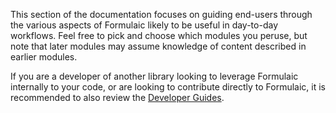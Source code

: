 This section of the documentation focuses on guiding end-users through the
various aspects of Formulaic likely to be useful in day-to-day workflows. Feel
free to pick and choose which modules you peruse, but note that later modules
may assume knowledge of content described in earlier modules.

If you are a developer of another library looking to leverage Formulaic
internally to your code, or are looking to contribute directly to Formulaic, it is recommended to also review the [Developer Guides](/dev/).
